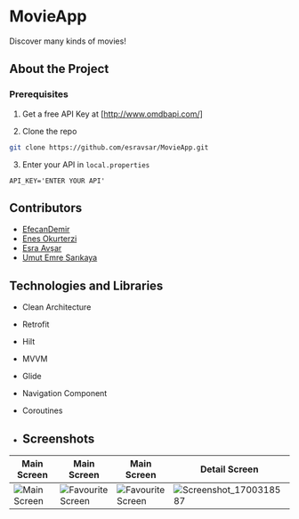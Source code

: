 # MovieApp
Discover many kinds of movies!

## About the Project

### Prerequisites

1. Get a free API Key at [http://www.omdbapi.com/]

2. Clone the repo

```sh
git clone https://github.com/esravsar/MovieApp.git
```

3. Enter your API in `local.properties`

```JS
API_KEY='ENTER YOUR API'
```
## Contributors
- [EfecanDemir](https://github.com/EfecanDemir)
- [Enes Okurterzi](https://github.com/enesokurterzi)
- [Esra Avşar](https://github.com/esravsar)
- [Umut Emre Sarıkaya](https://github.com/UmutEmreSarikaya)

## Technologies and Libraries
- Clean Architecture
- Retrofit
- Hilt
- MVVM
- Glide
- Navigation Component
- Coroutines

- ## Screenshots

| Main Screen | Main Screen | Main Screen | Detail Screen |
| ----------- | ---------------- | ---------------- | ---------------- |
| ![Main Screen](https://github.com/esravsar/MovieApp/assets/50179587/74bf480d-2983-433e-984e-d6be009b4407) | ![Favourite Screen](https://github.com/esravsar/MovieApp/assets/50179587/685fa94b-e47a-413d-b6e9-a456b9b12b4f) | ![Favourite Screen](https://github.com/esravsar/MovieApp/assets/50179587/ff0962a3-e4bf-45f3-8327-e6301bdcf523) | ![Screenshot_1700318587](https://github.com/esravsar/MovieApp/assets/50179587/3257e855-fcf2-4952-aba2-628c07a8429d)
